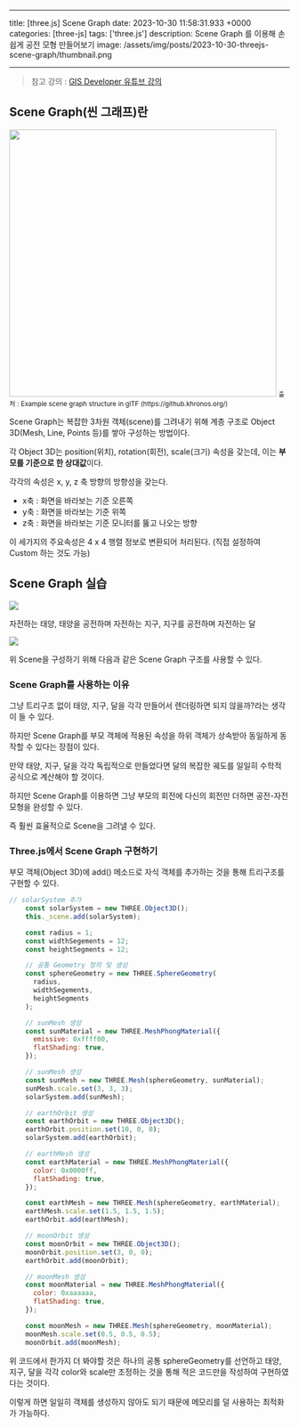 

---
title: [three.js] Scene Graph
date: 2023-10-30 11:58:31.933 +0000
categories: [three-js]
tags: ['three.js']
description: Scene Graph 를 이용해 손쉽게 공전 모형 만들어보기
image: /assets/img/posts/2023-10-30-threejs-scene-graph/thumbnail.png

---

> 참고 강의 : [GIS Developer 유튜브 강의](https://youtu.be/nKK7L6QLjkg?si=6anDPt0UkfzJDKDg)

## Scene Graph(씬 그래프)란

<img src="https://velog.velcdn.com/images/cjkangme/post/26f2079a-5df7-4255-84e3-d31919976691/image.png" width = "480px"/>
<small>출처 : Example scene graph structure in glTF (https://github.khronos.org/)</small>

Scene Graph는 복잡한 3차원 객체(scene)를 그려내기 위해 계층 구조로 Object 3D(Mesh, Line, Points 등)를 쌓아 구성하는 방법이다.

각 Object 3D는 position(위치), rotation(회전), scale(크기) 속성을 갖는데, 이는 **부모를 기준으로 한 상대값**이다.

각각의 속성은 x, y, z 축 방향의 방향성을 갖는다.
- x축 : 화면을 바라보는 기준 오른쪽
- y축 : 화면을 바라보는 기준 위쪽
- z축 : 화면을 바라보는 기준 모니터를 뚫고 나오는 방향


이 세가지의 주요속성은 4 x 4 행렬 정보로 변환되어 처리된다. (직접 설정하여 Custom 하는 것도 가능)

## Scene Graph 실습

![](/assets/img/posts/2023-10-30-threejs-scene-graph/img0.png)

자전하는 태양, 태양을 공전하며 자전하는 지구, 지구를 공전하며 자전하는 달

![](/assets/img/posts/2023-10-30-threejs-scene-graph/img1.png)

위 Scene을 구성하기 위해 다음과 같은 Scene Graph 구조를 사용할 수 있다.

### Scene Graph를 사용하는 이유

그냥 트리구조 없이 태양, 지구, 달을 각각 만들어서 렌더링하면 되지 않을까?라는 생각이 들 수 있다.

하지만 Scene Graph를 부모 객체에 적용된 속성을 하위 객체가 상속받아 동일하게 동작할 수 있다는 장점이 있다.

만약 태양, 지구, 달을 각각 독립적으로 만들었다면 달의 복잡한 궤도를 일일히 수학적 공식으로 계산해야 할 것이다.

하지만 Scene Graph를 이용하면 그냥 부모의 회전에 다신의 회전만 더하면 공전-자전 모형을 완성할 수 있다.

즉 훨씬 효율적으로 Scene을 그려낼 수 있다.

### Three.js에서 Scene Graph 구현하기

부모 객체(Object 3D)에 add() 메소드로 자식 객체를 추가하는 것을 통해 트리구조를 구현할 수 있다.

```javascript
// solarSystem 추가
    const solarSystem = new THREE.Object3D();
    this._scene.add(solarSystem);

    const radius = 1;
    const widthSegements = 12;
    const heightSegments = 12;

    // 공통 Geometry 정의 및 생성
    const sphereGeometry = new THREE.SphereGeometry(
      radius,
      widthSegements,
      heightSegments
    );

    // sunMesh 생성
    const sunMaterial = new THREE.MeshPhongMaterial({
      emissive: 0xffff00,
      flatShading: true,
    });

    // sunMesh 생성
    const sunMesh = new THREE.Mesh(sphereGeometry, sunMaterial);
    sunMesh.scale.set(3, 3, 3);
    solarSystem.add(sunMesh);

    // earthOrbit 생성
    const earthOrbit = new THREE.Object3D();
    earthOrbit.position.set(10, 0, 0);
    solarSystem.add(earthOrbit);

    // earthMesh 생성
    const earthMaterial = new THREE.MeshPhongMaterial({
      color: 0x0000ff,
      flatShading: true,
    });

    const earthMesh = new THREE.Mesh(sphereGeometry, earthMaterial);
    earthMesh.scale.set(1.5, 1.5, 1.5);
    earthOrbit.add(earthMesh);

    // moonOrbit 생성
    const moonOrbit = new THREE.Object3D();
    moonOrbit.position.set(3, 0, 0);
    earthOrbit.add(moonOrbit);

    // moonMesh 생성
    const moonMaterial = new THREE.MeshPhongMaterial({
      color: 0xaaaaaa,
      flatShading: true,
    });

    const moonMesh = new THREE.Mesh(sphereGeometry, moonMaterial);
    moonMesh.scale.set(0.5, 0.5, 0.5);
    moonOrbit.add(moonMesh);
```

위 코드에서 한가지 더 봐야할 것은 하나의 공통 sphereGeometry를 선언하고 태양, 지구, 달을 각각 color와 scale만 조정하는 것을 통해 적은 코드만을 작성하여 구현하였다는 것이다.

이렇게 하면 일일히 객체를 생성하지 않아도 되기 때문에 메모리를 덜 사용하는 최적화가 가능하다.

        